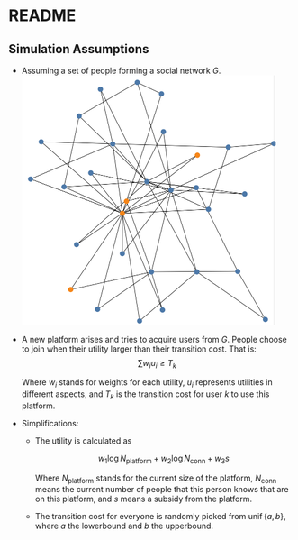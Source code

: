 # README

## Simulation Assumptions

- Assuming a set of people forming a social network $G$.
    <img src="./assets/2023-04-04-QueasyXuanhanosaurus.png" alt="2023-04-04-QueasyXuanhanosaurus" style="zoom:50%;" />
- A new platform arises and tries to acquire users from $G$.
  People choose to join when their utility larger than their transition cost. That is:
  $$
  \sum w_iu_i \geq T_k
  $$
  
    Where $w_i$ stands for weights for each utility, $u_i$ represents utilities in different aspects, and $T_k$ is the transition cost for user $k$ to use this platform.
  
- Simplifications:
    - The utility is calculated as
    
        $$
        w_1\log N_{\text{platform}}+w_2 \log N_{\text{conn}} + w_3s
        $$
    
        Where $N_{\text{platform}}$ stands for the current size of the platform, $N_{\text{conn}}$ means the current number of people that this person knows that are on this platform, and $s$ means a subsidy from the platform.
    
    - The transition cost for everyone is randomly picked from $\operatorname{unif}\{a, b\}$, where $a$ the lowerbound and $b$ the upperbound.